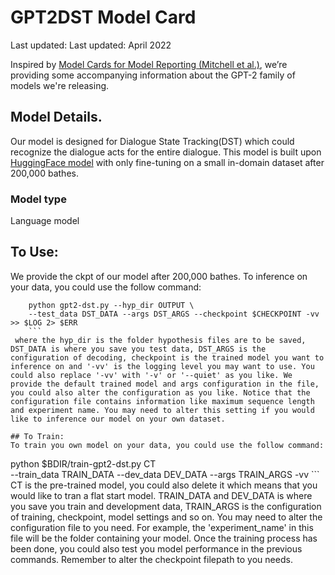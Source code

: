 # GPT2DST Model Card

Last updated: Last updated: April 2022


Inspired by [Model Cards for Model Reporting (Mitchell et al.)](https://arxiv.org/abs/1810.03993), we’re providing some accompanying information about the GPT-2 family of models we're releasing.

## Model Details.

Our model is designed for Dialogue State Tracking(DST) which could recognize the dialogue acts for the entire dialogue. This model is built upon [HuggingFace model](https://huggingface.co/gpt2) with only fine-tuning on a small in-domain dataset after 200,000 bathes. 

### Model type

Language model

## To Use:

We provide the ckpt of our model after 200,000 bathes. To inference on your data, you could use the follow command:
```
    python gpt2-dst.py --hyp_dir OUTPUT \
    --test_data DST_DATA --args DST_ARGS --checkpoint $CHECKPOINT -vv >> $LOG 2> $ERR
    ```
 where the hyp_dir is the folder hypothesis files are to be saved, DST_DATA is where you save you test data, DST_ARGS is the configuration of decoding, checkpoint is the trained model you want to inference on and '-vv' is the logging level you may want to use. You could also replace '-vv' with '-v' or '--quiet' as you like. We provide the default trained model and args configuration in the file, you could also alter the configuration as you like. Notice that the configuration file contains information like maximum sequence length and experiment name. You may need to alter this setting if you would like to inference our model on your own dataset.
 
## To Train:
To train you own model on your data, you could use the follow command:
```
python $BDIR/train-gpt2-dst.py CT \
 --train_data TRAIN_DATA --dev_data DEV_DATA --args TRAIN_ARGS -vv
     ```
CT is the pre-trained model, you could also delete it which means that you would like to tran a flat start model. TRAIN_DATA and DEV_DATA is where you save you train and development data, TRAIN_ARGS is the configuration of training, checkpoint, model settings and so on. You may need to alter the configuration file to you need. For example, the 'experiment_name' in this file will be the folder containing your model. Once the training process has been done, you could also test you model performance in the previous commands. Remember to alter the checkpoint filepath to you needs.

